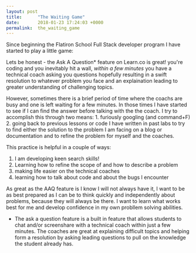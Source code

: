```yaml
---
layout: post
title:      "The Waiting Game"
date:       2018-01-23 17:24:03 +0000
permalink:  the_waiting_game
---
```



Since beginning the Flatiron School Full Stack developer program I have started to play a little game:

Lets be honest - the Ask A Question* feature on Learn.co is great!  you're coding and you inevitably hit a wall, *within a few minutes* you have a technical coach asking you questions hopefully resulting in a swift resolution to whatever problem you face and an explaination leading to greater understanding of challenging topics.

However, sometimes there is a brief period of time where the coachs are busy and one is left waiting for a few minutes. In those times I have started to see if I can find the answer before talking with the the coach. I try to accomplish this through two means: 1. furiously googling (and command+F) 2. going back to previous lessons or code I have written in past labs to try to find either the solution to the problem I am facing on a blog or documentation and to refine the problem for myself and the coaches. 

This practice is helpful in a couple of ways: 

1. I am developing keen search skills!
2. Learning how to refine the scope of and how to describe a problem
3. making life easier on the technical coaches
4. learning how to talk about code and about the bugs I encounter

As great as the AAQ feature is I know I will not always have it, I want to be as best prepared as I can be to think quickly and independently about problems, because they will always be there. I want to learn what works best for me and develop confidence in my own probllem solving abilities. 


* The ask a question feature is a built in feature that allows students to chat and/or screenshare with a technical coach within just a few minutes. The coaches are great at explaining difficult topics and helping form a resolution by asking leading questions to pull on the knowledge the student already has.  
